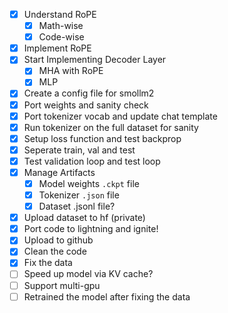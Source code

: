 - [x] Understand RoPE
    - [x] Math-wise
    - [x] Code-wise
- [x] Implement RoPE
- [x] Start Implementing Decoder Layer
    - [x] MHA with RoPE
    - [x] MLP
- [x] Create a config file for smollm2
- [x] Port weights and sanity check
- [x] Port tokenizer vocab and update chat template
- [x] Run tokenizer on the full dataset for sanity
- [x] Setup loss function and test backprop
- [x] Seperate train, val and test
- [x] Test validation loop and test loop
- [x] Manage Artifacts
    - [x] Model weights `.ckpt` file
    - [x] Tokenizer `.json` file
    - [x] Dataset .jsonl file?
- [x] Upload dataset to hf (private)
- [x] Port code to lightning and ignite!
- [x] Upload to github
- [x] Clean the code
- [x] Fix the data
- [ ] Speed up model via KV cache?
- [ ] Support multi-gpu
- [ ] Retrained the model after fixing the data